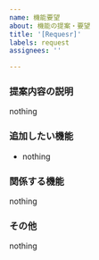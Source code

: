 ```yaml
---
name: 機能要望
about: 機能の提案・要望
title: '[Requesr]'
labels: request
assignees: ''

---
```


### 提案内容の説明
nothing

### 追加したい機能
- nothing

### 関係する機能
nothing

### その他
nothing
